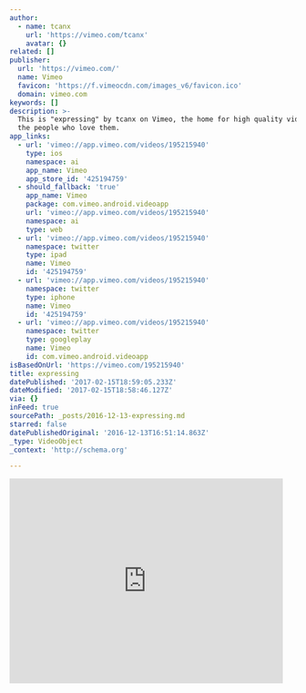 ```yaml
---
author:
  - name: tcanx
    url: 'https://vimeo.com/tcanx'
    avatar: {}
related: []
publisher:
  url: 'https://vimeo.com/'
  name: Vimeo
  favicon: 'https://f.vimeocdn.com/images_v6/favicon.ico'
  domain: vimeo.com
keywords: []
description: >-
  This is "expressing" by tcanx on Vimeo, the home for high quality videos and
  the people who love them.
app_links:
  - url: 'vimeo://app.vimeo.com/videos/195215940'
    type: ios
    namespace: ai
    app_name: Vimeo
    app_store_id: '425194759'
  - should_fallback: 'true'
    app_name: Vimeo
    package: com.vimeo.android.videoapp
    url: 'vimeo://app.vimeo.com/videos/195215940'
    namespace: ai
    type: web
  - url: 'vimeo://app.vimeo.com/videos/195215940'
    namespace: twitter
    type: ipad
    name: Vimeo
    id: '425194759'
  - url: 'vimeo://app.vimeo.com/videos/195215940'
    namespace: twitter
    type: iphone
    name: Vimeo
    id: '425194759'
  - url: 'vimeo://app.vimeo.com/videos/195215940'
    namespace: twitter
    type: googleplay
    name: Vimeo
    id: com.vimeo.android.videoapp
isBasedOnUrl: 'https://vimeo.com/195215940'
title: expressing
datePublished: '2017-02-15T18:59:05.233Z'
dateModified: '2017-02-15T18:58:46.127Z'
via: {}
inFeed: true
sourcePath: _posts/2016-12-13-expressing.md
starred: false
datePublishedOriginal: '2016-12-13T16:51:14.863Z'
_type: VideoObject
_context: 'http://schema.org'

---
```

<iframe src="https://cdn.embedly.com/widgets/media.html?src=https%3A%2F%2Fplayer.vimeo.com%2Fvideo%2F195215940&amp;url=https%3A%2F%2Fvimeo.com%2F195215940&amp;image=https%3A%2F%2Fi.vimeocdn.com%2Fvideo%2F607378535_295x166.jpg&amp;key=b7d04c9b404c499eba89ee7072e1c4f7&amp;type=text%2Fhtml&amp;schema=vimeo" width="480" height="360" scrolling="no" frameborder="0" allowfullscreen="" style=""></iframe>